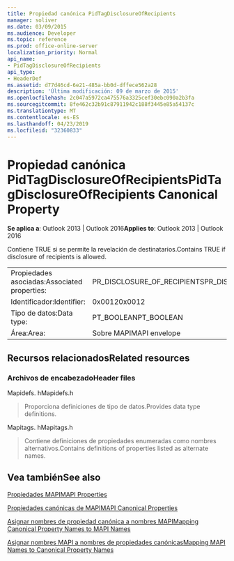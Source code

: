 ```yaml
---
title: Propiedad canónica PidTagDisclosureOfRecipients
manager: soliver
ms.date: 03/09/2015
ms.audience: Developer
ms.topic: reference
ms.prod: office-online-server
localization_priority: Normal
api_name:
- PidTagDisclosureOfRecipients
api_type:
- HeaderDef
ms.assetid: d77d46cd-6e21-485a-bb0d-dffece562a28
description: 'Última modificación: 09 de marzo de 2015'
ms.openlocfilehash: 2c047a5972ca475576a3325cef30ebc090a2b3fa
ms.sourcegitcommit: 8fe462c32b91c87911942c188f3445e85a54137c
ms.translationtype: MT
ms.contentlocale: es-ES
ms.lasthandoff: 04/23/2019
ms.locfileid: "32360833"
---
```

# <a name="pidtagdisclosureofrecipients-canonical-property"></a><span data-ttu-id="01929-103">Propiedad canónica PidTagDisclosureOfRecipients</span><span class="sxs-lookup"><span data-stu-id="01929-103">PidTagDisclosureOfRecipients Canonical Property</span></span>

  
  
<span data-ttu-id="01929-104">**Se aplica a**: Outlook 2013 | Outlook 2016</span><span class="sxs-lookup"><span data-stu-id="01929-104">**Applies to**: Outlook 2013 | Outlook 2016</span></span> 
  
<span data-ttu-id="01929-105">Contiene TRUE si se permite la revelación de destinatarios.</span><span class="sxs-lookup"><span data-stu-id="01929-105">Contains TRUE if disclosure of recipients is allowed.</span></span>
  
|||
|:-----|:-----|
|<span data-ttu-id="01929-106">Propiedades asociadas:</span><span class="sxs-lookup"><span data-stu-id="01929-106">Associated properties:</span></span>  <br/> |<span data-ttu-id="01929-107">PR_DISCLOSURE_OF_RECIPIENTS</span><span class="sxs-lookup"><span data-stu-id="01929-107">PR_DISCLOSURE_OF_RECIPIENTS</span></span>  <br/> |
|<span data-ttu-id="01929-108">Identificador:</span><span class="sxs-lookup"><span data-stu-id="01929-108">Identifier:</span></span>  <br/> |<span data-ttu-id="01929-109">0x0012</span><span class="sxs-lookup"><span data-stu-id="01929-109">0x0012</span></span>  <br/> |
|<span data-ttu-id="01929-110">Tipo de datos:</span><span class="sxs-lookup"><span data-stu-id="01929-110">Data type:</span></span>  <br/> |<span data-ttu-id="01929-111">PT_BOOLEAN</span><span class="sxs-lookup"><span data-stu-id="01929-111">PT_BOOLEAN</span></span>  <br/> |
|<span data-ttu-id="01929-112">Área:</span><span class="sxs-lookup"><span data-stu-id="01929-112">Area:</span></span>  <br/> |<span data-ttu-id="01929-113">Sobre MAPI</span><span class="sxs-lookup"><span data-stu-id="01929-113">MAPI envelope</span></span>  <br/> |
   
## <a name="related-resources"></a><span data-ttu-id="01929-114">Recursos relacionados</span><span class="sxs-lookup"><span data-stu-id="01929-114">Related resources</span></span>

### <a name="header-files"></a><span data-ttu-id="01929-115">Archivos de encabezado</span><span class="sxs-lookup"><span data-stu-id="01929-115">Header files</span></span>

<span data-ttu-id="01929-116">Mapidefs. h</span><span class="sxs-lookup"><span data-stu-id="01929-116">Mapidefs.h</span></span>
  
> <span data-ttu-id="01929-117">Proporciona definiciones de tipo de datos.</span><span class="sxs-lookup"><span data-stu-id="01929-117">Provides data type definitions.</span></span>
    
<span data-ttu-id="01929-118">Mapitags. h</span><span class="sxs-lookup"><span data-stu-id="01929-118">Mapitags.h</span></span>
  
> <span data-ttu-id="01929-119">Contiene definiciones de propiedades enumeradas como nombres alternativos.</span><span class="sxs-lookup"><span data-stu-id="01929-119">Contains definitions of properties listed as alternate names.</span></span>
    
## <a name="see-also"></a><span data-ttu-id="01929-120">Vea también</span><span class="sxs-lookup"><span data-stu-id="01929-120">See also</span></span>



[<span data-ttu-id="01929-121">Propiedades MAPI</span><span class="sxs-lookup"><span data-stu-id="01929-121">MAPI Properties</span></span>](mapi-properties.md)
  
[<span data-ttu-id="01929-122">Propiedades canónicas de MAPI</span><span class="sxs-lookup"><span data-stu-id="01929-122">MAPI Canonical Properties</span></span>](mapi-canonical-properties.md)
  
[<span data-ttu-id="01929-123">Asignar nombres de propiedad canónica a nombres MAPI</span><span class="sxs-lookup"><span data-stu-id="01929-123">Mapping Canonical Property Names to MAPI Names</span></span>](mapping-canonical-property-names-to-mapi-names.md)
  
[<span data-ttu-id="01929-124">Asignar nombres MAPI a nombres de propiedades canónicas</span><span class="sxs-lookup"><span data-stu-id="01929-124">Mapping MAPI Names to Canonical Property Names</span></span>](mapping-mapi-names-to-canonical-property-names.md)

